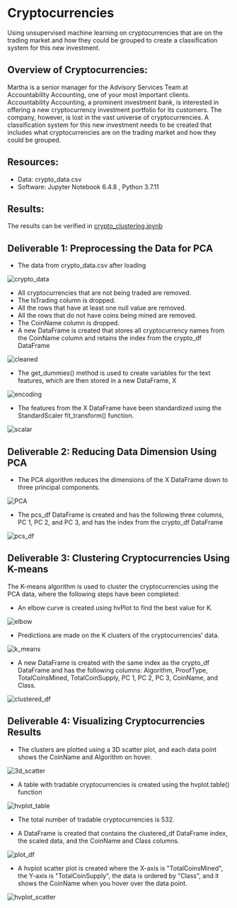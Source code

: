 # Cryptocurrencies
Using unsupervised machine learning on cryptocurrencies that are on the trading market and how they could be grouped to create a classification system for this new investment.

## Overview of Cryptocurrencies:
Martha is a senior manager for the Advisory Services Team at Accountability Accounting, one of your most important clients. Accountability Accounting, a prominent investment bank, is interested in offering a new cryptocurrency investment portfolio for its customers. The company, however, is lost in the vast universe of cryptocurrencies. A classification system for this new investment needs to be created   that includes what cryptocurrencies are on the trading market and how they could be grouped.

## Resources:
* Data: crypto_data.csv
* Software: Jupyter Notebook 6.4.8 , Python 3.7.11

## Results:
The results can be verified in [crypto_clustering.ipynb](https://github.com/sucharita1/Cryptocurrencies/blob/8d2932b39fd2bf873e3fdefd244f8d2526aff846/crypto_clustering.ipynb)
## Deliverable 1: Preprocessing the Data for PCA
* The data from crypto_data.csv after loading

![crypto_data](https://github.com/sucharita1/Cryptocurrencies/blob/8d2932b39fd2bf873e3fdefd244f8d2526aff846/Resources/Images/crypto_data.png)

* All cryptocurrencies that are not being traded are removed.
* The IsTrading column is dropped.
* All the rows that have at least one null value are removed.
* All the rows that do not have coins being mined are removed.
* The CoinName column is dropped.
* A new DataFrame is created that stores all cryptocurrency names from the CoinName column and retains the index from the crypto_df DataFrame

![cleaned](https://github.com/sucharita1/Cryptocurrencies/blob/8d2932b39fd2bf873e3fdefd244f8d2526aff846/Resources/Images/cleaned.png)

* The get_dummies() method is used to create variables for the text features, which are then stored in a new DataFrame, X

![encoding](https://github.com/sucharita1/Cryptocurrencies/blob/8d2932b39fd2bf873e3fdefd244f8d2526aff846/Resources/Images/encoding.png)

* The features from the X DataFrame have been standardized using the StandardScaler fit_transform() function.

![scalar](https://github.com/sucharita1/Cryptocurrencies/blob/8d2932b39fd2bf873e3fdefd244f8d2526aff846/Resources/Images/scalar.png)

## Deliverable 2: Reducing Data Dimension Using PCA
* The PCA algorithm reduces the dimensions of the X DataFrame down to three principal components.

![PCA](https://github.com/sucharita1/Cryptocurrencies/blob/8d2932b39fd2bf873e3fdefd244f8d2526aff846/Resources/Images/PCA.png)

* The pcs_df DataFrame is created and has the following three columns, PC 1, PC 2, and PC 3, and has the index from the crypto_df DataFrame 

![pcs_df](https://github.com/sucharita1/Cryptocurrencies/blob/8d2932b39fd2bf873e3fdefd244f8d2526aff846/Resources/Images/pcs_df.png)

## Deliverable 3: Clustering Cryptocurrencies Using K-means

The K-means algorithm is used to cluster the cryptocurrencies using the PCA data, where the following steps have been completed:
* An elbow curve is created using hvPlot to find the best value for K.

![elbow](https://github.com/sucharita1/Cryptocurrencies/blob/8d2932b39fd2bf873e3fdefd244f8d2526aff846/Resources/Images/elbow.png)

* Predictions are made on the K clusters of the cryptocurrencies’ data.

![k_means](https://github.com/sucharita1/Cryptocurrencies/blob/8d2932b39fd2bf873e3fdefd244f8d2526aff846/Resources/Images/k_means.png)

* A new DataFrame is created with the same index as the crypto_df DataFrame and has the following columns: Algorithm, ProofType, TotalCoinsMined, TotalCoinSupply, PC 1, PC 2, PC 3, CoinName, and Class.

![clustered_df](https://github.com/sucharita1/Cryptocurrencies/blob/8d2932b39fd2bf873e3fdefd244f8d2526aff846/Resources/Images/clustered_df.png)

## Deliverable 4: Visualizing Cryptocurrencies Results
* The clusters are plotted using a 3D scatter plot, and each data point shows the CoinName and Algorithm on hover.

![3d_scatter](https://github.com/sucharita1/Cryptocurrencies/blob/8d2932b39fd2bf873e3fdefd244f8d2526aff846/Resources/Images/3d_scatter.png)

* A table with tradable cryptocurrencies is created using the hvplot.table() function

![hvplot_table](https://github.com/sucharita1/Cryptocurrencies/blob/8d2932b39fd2bf873e3fdefd244f8d2526aff846/Resources/Images/hvplot_table.png)

* The total number of tradable cryptocurrencies is 532.

* A DataFrame is created that contains the clustered_df DataFrame index, the scaled data, and the CoinName and Class columns.

![plot_df](https://github.com/sucharita1/Cryptocurrencies/blob/8d2932b39fd2bf873e3fdefd244f8d2526aff846/Resources/Images/plot_df.png)

* A hvplot scatter plot is created where the X-axis is "TotalCoinsMined", the Y-axis is "TotalCoinSupply", the data is ordered by "Class", and it shows the CoinName when you hover over the data point.

![hvplot_scatter](https://github.com/sucharita1/Cryptocurrencies/blob/8d2932b39fd2bf873e3fdefd244f8d2526aff846/Resources/Images/hvplot_scatter.png)



